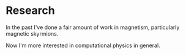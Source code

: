 # Research

In the past I've done a fair amount of work in magnetism, particularly magnetic skyrmions.

Now I'm more interested in computational physics in general.
